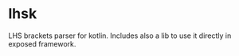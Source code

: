 # lhsk
LHS brackets parser for kotlin. Includes also a lib to use it directly in exposed framework.
